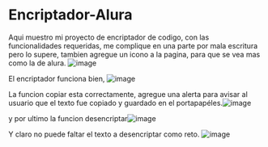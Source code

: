 # Encriptador-Alura
Aqui muestro mi proyecto de encriptador de codigo, con las funcionalidades requeridas, me complique en una parte por mala escritura pero lo supere, tambien agregue un icono a la pagina, para que se vea mas como la de alura.
![image](https://user-images.githubusercontent.com/106121903/236578964-bf68edeb-af52-4d45-9483-ba6598ad6e5f.png)


El encriptador funciona bien, ![image](https://user-images.githubusercontent.com/106121903/236577743-106e95e3-1940-435f-9ee1-68cf131f6b36.png)



La funcion copiar esta correctamente, agregue una alerta para avisar al usuario que el texto fue copiado y guardado en el portapapéles.![image](https://user-images.githubusercontent.com/106121903/236577833-be42b515-0b30-4b46-a1c4-d1f6b3f37f79.png)


y por ultimo la funcion desencriptar![image](https://user-images.githubusercontent.com/106121903/236577883-9bb27b2b-1551-4299-87bc-87633bd4d4d2.png)

Y claro no puede faltar el texto a desencriptar como reto. ![image](https://user-images.githubusercontent.com/106121903/236578179-2616f2f4-f9bb-46b8-b95c-1633bc29c045.png)
